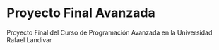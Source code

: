 # Proyecto Final Avanzada
Proyecto Final del Curso de Programación Avanzada en la Universidad Rafael Landivar
